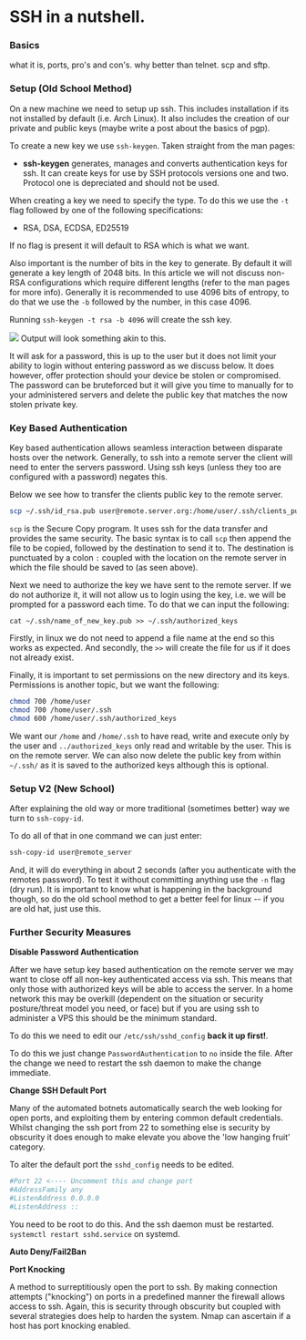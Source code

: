 # SSH in a nutshell.

### Basics

what it is, ports, pro's and con's. why better than telnet. scp and sftp.

### Setup (Old School Method)

On a new machine we need to setup up ssh. This includes installation if its not installed by default (i.e. Arch Linux). It also includes the creation of our private and public keys (maybe write a post about the basics of pgp).

To create a new key we use ```ssh-keygen```. Taken straight from the man pages:

* **ssh-keygen** generates, manages and converts authentication keys for ssh. It can create keys for use by SSH protocols versions one and two. Protocol one is depreciated and should not be used.

When creating a key we need to specify the type. To do this we use the ```-t``` flag followed by one of the following specifications: 

- RSA, DSA, ECDSA, ED25519

If no flag is present it will default to RSA which is what we want. 

Also important is the number of bits in the key to generate. By default it will generate a key length of 2048 bits. In this article we will not discuss non-RSA configurations which require different lengths (refer to the man pages for more info). Generally it is recommended to use 4096 bits of entropy, to do that we use the ```-b``` followed by the number, in this case 4096.

Running `ssh-keygen -t rsa -b 4096` will create the ssh key.

![ ](https://docs.microsoft.com/en-us/azure/hdinsight/media/hdinsight-getting-started-with-r/sshcmdline.png "Image taken from online search, not mine")
Output will look something akin to this.

It will ask for a password, this is up to the user but it does not limit your ability to login without entering password as we discuss below. It does however, offer protection should your device be stolen or compromised. The password can be bruteforced but it will give you time to manually for to your administered servers and delete the public key that matches the now stolen private key. 

### Key Based Authentication

Key based authentication allows seamless interaction between disparate hosts over the network. Generally, to ssh into a remote server the client will need to enter the servers password. Using ssh keys (unless they too are configured with a password) negates this.

Below we see how to transfer the clients public key to the remote server.

```BASH
scp ~/.ssh/id_rsa.pub user@remote.server.org:/home/user/.ssh/clients_public_key.pub
```

`scp` is the Secure Copy program. It uses ssh for the data transfer and provides the same security. The basic syntax is to call `scp` then append the file to be copied, followed by the destination to send it to. The destination is punctuated by a colon `:` coupled with the location on the remote server in which the file should be saved to (as seen above).

Next we need to authorize the key we have sent to the remote server. If we do not authorize it, it will not allow us to login using the key, i.e. we will be prompted for a password each time. To do that we can input the following:

```cat ~/.ssh/name_of_new_key.pub >> ~/.ssh/authorized_keys```

Firstly, in linux we do not need to append a file name at the end so this works as expected. And secondly, the `>>` will create the file for us if it does not already exist.

Finally, it is important to set permissions on the new directory and its keys. Permissions is another topic, but we want the following:

```BASH
chmod 700 /home/user
chmod 700 /home/user/.ssh
chmod 600 /home/user/.ssh/authorized_keys
```

We want our `/home` and `/home/.ssh` to have read, write and execute only by the user and `../authorized_keys` only read and writable by the user. This is on the remote server. We can also now delete the public key from within `~/.ssh/` as it is saved to the authorized keys although this is optional.

### Setup V2 (New School)

After explaining the old way or more traditional (sometimes better) way we turn to `ssh-copy-id`.

To do all of that in one command we can just enter:

```BASH
ssh-copy-id user@remote_server
```

And, it will do everything in about 2 seconds (after you authenticate with the remotes password). To test it without committing anything use the `-n` flag (dry run). It is important to know what is happening in the background though, so do the old school method to get a better feel for linux -- if you are old hat, just use this.

### Further Security Measures

**Disable Password Authentication**

After we have setup key based authentication on the remote server we may want to close off all non-key authenticated access via ssh. This means that only those with authorized keys will be able to access the server. In a home network this may be overkill (dependent on the situation or security posture/threat model you need, or face) but if you are using ssh to administer a VPS this should be the minimum standard.

To do this we need to edit our `/etc/ssh/sshd_config` **back it up first!**.

To do this we just change `PasswordAuthentication` to `no` inside the file. After the change we need to restart the ssh daemon to make the change immediate.

**Change SSH Default Port**

Many of the automated botnets automatically search the web looking for open ports, and exploiting them by entering common default credentials. Whilst changing the ssh port from 22 to something else is security by obscurity it does enough to make elevate you above the 'low hanging fruit' category.

To alter the default port the `sshd_config` needs to be edited.

```BASH
#Port 22 <---- Uncomment this and change port
#AddressFamily any
#ListenAddress 0.0.0.0
#ListenAddress ::

```
You need to be root to do this. And the ssh daemon must be restarted. `systemctl restart sshd.service` on systemd.


**Auto Deny/Fail2Ban**

**Port Knocking**

A method to surreptitiously open the port to ssh. By making connection attempts ("knocking") on ports in a predefined manner the firewall allows access to ssh. Again, this is security through obscurity but coupled with several strategies does help to harden the system. Nmap can ascertain if a host has port knocking enabled. 